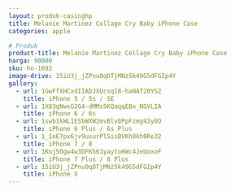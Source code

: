 ```yaml
---
layout: produk-casinghp
title: Melanie Martinez Collage Cry Baby iPhone Case
categories: apple

# Produk
product-title: Melanie Martinez Collage Cry Baby iPhone Case
harga: 90000
sku: hn-1692
image-drive: 15iU3j_jZPnu0qDTjMNz5k49G5dFGIp4Y
gallery:
  - url: 1GwFfXHCxdIIADJXUcsqI8-haNAf20YS2
    title: iPhone 5 / 5s / SE
  - url: 1X83qNwxG2G4-dMMs5KQaqqEBx_NGVLIA
    title: iPhone 6 / 6s
  - url: 1swb1kWL1ESbWXW2mvBlv0PpFzmg43y8O
    title: iPhone 6 Plus / 6s Plus
  - url: 1_1oE7px6jv9usurPlSisBVKh0kh0Re32
    title: iPhone 7 / 8
  - url: 1Koj5Ogw4w3DFKh63yaytoHWc4JeUoxoF
    title: iPhone 7 Plus / 8 Plus
  - url: 15iU3j_jZPnu0qDTjMNz5k49G5dFGIp4Y
    title: iPhone X
---
```

